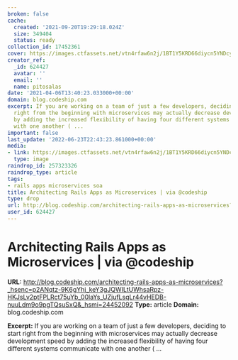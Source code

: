 ```yaml
---
broken: false
cache:
  created: '2021-09-20T19:29:18.024Z'
  size: 349404
  status: ready
collection_id: 17452361
cover: https://images.ctfassets.net/vtn4rfaw6n2j/1BT1Y5KRD66diycn5YNDcy/1618ec517573fb6360e9b2c22ee6b9d5/https___blog.codeship.com_wp-content_uploads_2015_11_CMS-system.jpg?w=1200&h=627&fit=fill
creator_ref:
  _id: 624427
  avatar: ''
  email: ''
  name: pitosalas
date: '2021-04-06T13:40:23.033000+00:00'
domain: blog.codeship.com
excerpt: If you are working on a team of just a few developers, deciding to start
  right from the beginning with microservices may actually decrease development speed
  by adding the increased flexibility of having four different systems communicate
  with one another ( ...
important: false
last_update: '2022-06-23T22:43:23.861000+00:00'
media:
- link: https://images.ctfassets.net/vtn4rfaw6n2j/1BT1Y5KRD66diycn5YNDcy/1618ec517573fb6360e9b2c22ee6b9d5/https___blog.codeship.com_wp-content_uploads_2015_11_CMS-system.jpg?w=1200&h=627&fit=fill
  type: image
raindrop_id: 257323326
raindrop_type: article
tags:
- rails apps microservices soa
title: Architecting Rails Apps as Microservices | via @codeship
type: drop
url: http://blog.codeship.com/architecting-rails-apps-as-microservices?_hsenc=p2ANqtz-9K6gYhj_keY3gJQWILtUWhsaRpz-HKJsLv2ptFPLRct75uYb_00laYs_UZjufLsqLr44vHEDB-nuuLdm9o9pgTQsuSxQ&_hsmi=24452092
user_id: 624427
---
```


# Architecting Rails Apps as Microservices | via @codeship

**URL:** http://blog.codeship.com/architecting-rails-apps-as-microservices?_hsenc=p2ANqtz-9K6gYhj_keY3gJQWILtUWhsaRpz-HKJsLv2ptFPLRct75uYb_00laYs_UZjufLsqLr44vHEDB-nuuLdm9o9pgTQsuSxQ&_hsmi=24452092
**Type:** article
**Domain:** blog.codeship.com

**Excerpt:** If you are working on a team of just a few developers, deciding to start right from the beginning with microservices may actually decrease development speed by adding the increased flexibility of having four different systems communicate with one another ( ...
